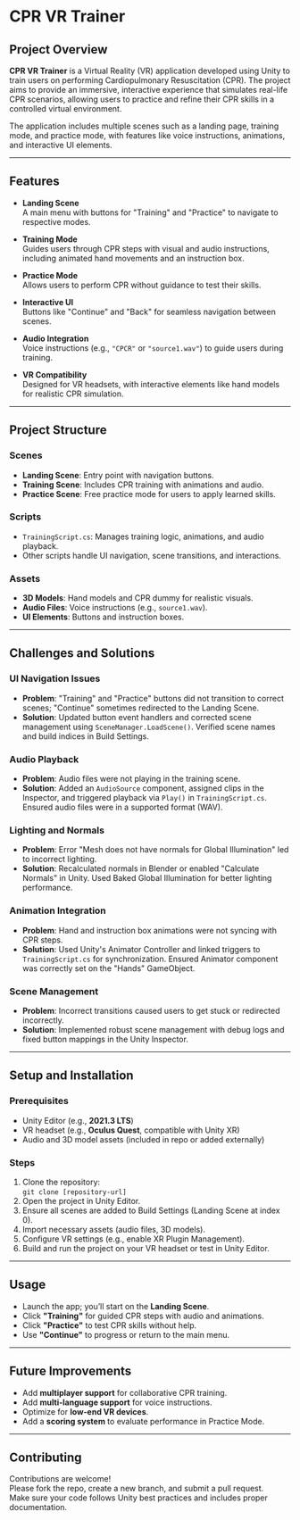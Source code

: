 # CPR VR Trainer

## Project Overview

**CPR VR Trainer** is a Virtual Reality (VR) application developed using Unity to train users on performing Cardiopulmonary Resuscitation (CPR). The project aims to provide an immersive, interactive experience that simulates real-life CPR scenarios, allowing users to practice and refine their CPR skills in a controlled virtual environment.

The application includes multiple scenes such as a landing page, training mode, and practice mode, with features like voice instructions, animations, and interactive UI elements.

---

## Features

- **Landing Scene**  
  A main menu with buttons for "Training" and "Practice" to navigate to respective modes.

- **Training Mode**  
  Guides users through CPR steps with visual and audio instructions, including animated hand movements and an instruction box.

- **Practice Mode**  
  Allows users to perform CPR without guidance to test their skills.

- **Interactive UI**  
  Buttons like "Continue" and "Back" for seamless navigation between scenes.

- **Audio Integration**  
  Voice instructions (e.g., `"CPCR"` or `"source1.wav"`) to guide users during training.

- **VR Compatibility**  
  Designed for VR headsets, with interactive elements like hand models for realistic CPR simulation.

---

## Project Structure

### Scenes
- **Landing Scene**: Entry point with navigation buttons.  
- **Training Scene**: Includes CPR training with animations and audio.  
- **Practice Scene**: Free practice mode for users to apply learned skills.

### Scripts
- `TrainingScript.cs`: Manages training logic, animations, and audio playback.  
- Other scripts handle UI navigation, scene transitions, and interactions.

### Assets
- **3D Models**: Hand models and CPR dummy for realistic visuals.  
- **Audio Files**: Voice instructions (e.g., `source1.wav`).  
- **UI Elements**: Buttons and instruction boxes.

---

## Challenges and Solutions

### UI Navigation Issues
- **Problem**: "Training" and "Practice" buttons did not transition to correct scenes; "Continue" sometimes redirected to the Landing Scene.
- **Solution**: Updated button event handlers and corrected scene management using `SceneManager.LoadScene()`. Verified scene names and build indices in Build Settings.

### Audio Playback
- **Problem**: Audio files were not playing in the training scene.
- **Solution**: Added an `AudioSource` component, assigned clips in the Inspector, and triggered playback via `Play()` in `TrainingScript.cs`. Ensured audio files were in a supported format (WAV).

### Lighting and Normals
- **Problem**: Error "Mesh does not have normals for Global Illumination" led to incorrect lighting.
- **Solution**: Recalculated normals in Blender or enabled "Calculate Normals" in Unity. Used Baked Global Illumination for better lighting performance.

### Animation Integration
- **Problem**: Hand and instruction box animations were not syncing with CPR steps.
- **Solution**: Used Unity's Animator Controller and linked triggers to `TrainingScript.cs` for synchronization. Ensured Animator component was correctly set on the "Hands" GameObject.

### Scene Management
- **Problem**: Incorrect transitions caused users to get stuck or redirected incorrectly.
- **Solution**: Implemented robust scene management with debug logs and fixed button mappings in the Unity Inspector.

---

## Setup and Installation

### Prerequisites
- Unity Editor (e.g., **2021.3 LTS**)
- VR headset (e.g., **Oculus Quest**, compatible with Unity XR)
- Audio and 3D model assets (included in repo or added externally)

### Steps
1. Clone the repository:  
   `git clone [repository-url]`
2. Open the project in Unity Editor.
3. Ensure all scenes are added to Build Settings (Landing Scene at index 0).
4. Import necessary assets (audio files, 3D models).
5. Configure VR settings (e.g., enable XR Plugin Management).
6. Build and run the project on your VR headset or test in Unity Editor.

---

## Usage

- Launch the app; you’ll start on the **Landing Scene**.
- Click **"Training"** for guided CPR steps with audio and animations.
- Click **"Practice"** to test CPR skills without help.
- Use **"Continue"** to progress or return to the main menu.

---

## Future Improvements

- Add **multiplayer support** for collaborative CPR training.
- Add **multi-language support** for voice instructions.
- Optimize for **low-end VR devices**.
- Add a **scoring system** to evaluate performance in Practice Mode.

---

## Contributing

Contributions are welcome!  
Please fork the repo, create a new branch, and submit a pull request.  
Make sure your code follows Unity best practices and includes proper documentation.
